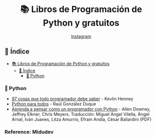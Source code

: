 <div align="center">

# 📚 Libros de Programación de Python y gratuitos

[Instagram](https://www.instagram.com/dannyvyd/)

</div>

## 📖 Índice

- [📚 Libros de Programación de Python y gratuitos](#-libros-de-programación-de-python-y-gratuitos)
  - [📖 Índice](#-índice)
    - [🐍 Python](#-python)

### 🐍 Python

- [97 cosas que todo programador debe saber](https://97cosas.com/programador/) - Kevlin Henney
- [Python para todos](https://launchpadlibrarian.net/18980633/Python%20para%20todos.pdf) - Raúl González Duque
- [Aprenda a pensar como un programador con Python](https://argentinaenpython.com/quiero-aprender-python/aprenda-a-pensar-como-un-programador-con-python.pdf) - Allen Downey, Jeffrey Elkner, Chris Meyers. Traducción: Miguel Ángel Vilella, Ángel Arnal, Iván Juanes, Litza Amurrio, Efrain Andia, César Ballardini (PDF)






### Reference: Midudev
